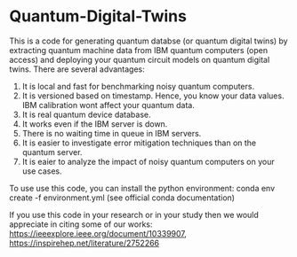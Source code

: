 # Quantum-Digital-Twins

This is a code for generating quantum databse (or quantum digital twins) by extracting quantum machine data from IBM quantum computers (open access) and deploying your quantum circuit models on quantum digital twins. There are several advantages:
1. It is local and fast for benchmarking noisy quantum computers.
2. It is versioned based on timestamp. Hence, you know your data values. IBM calibration wont affect your quantum data. 
3. It is real quantum device database.
4. It works even if the IBM server is down.
5. There is no waiting time in queue in IBM servers.
6. It is easier to investigate error mitigation techniques than on the quantum server.
7. It is eaier to analyze the impact of noisy quantum computers on your use cases.
   
To use use this code, you can install the python environment: conda env create -f environment.yml (see official conda documentation)
   
If you use this code in your research or in your study then we would appreciate in citing some of our works:
https://ieeexplore.ieee.org/document/10339907, https://inspirehep.net/literature/2752266

